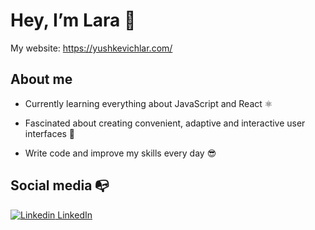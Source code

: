 # Hey, I’m Lara 👋

<!--
**yushkevichlar/yushkevichlar** is a ✨ _special_ ✨ repository because its `README.md` (this file) appears on your GitHub profile.

Here are some ideas to get you started:

- 🔭 I’m currently working on ...
- 🌱 I’m currently learning ...
- 👯 I’m looking to collaborate on ...
- 🤔 I’m looking for help with ...
- 💬 Ask me about ...
- 📫 How to reach me: ...
- 😄 Pronouns: ...
- ⚡ Fun fact: ...
-->
My website: https://yushkevichlar.com/

## About me
- Currently learning everything about JavaScript and React ⚛️

- Fascinated about creating convenient, adaptive and interactive user interfaces 📱

- Write code and improve my skills every day 😎

## Social media 📭
[![Linkedin](https://i.stack.imgur.com/gVE0j.png) LinkedIn](https://www.linkedin.com/in/yushkevichlar)
